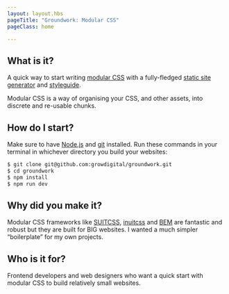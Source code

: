 ```yaml
---
layout: layout.hbs
pageTitle: "Groundwork: Modular CSS"
pageClass: home

---
```


## What is it?

A quick way to start writing [modular CSS](/principles/) with a fully-fledged [static site generator](http://www.metalsmith.io/) and [styleguide](http://fractal.build/).

Modular CSS is a way of organising your CSS, and other assets, into discrete and re-usable chunks.

## How do I start?

Make sure to have [Node.js](https://nodejs.org/en/download/) and [git](https://git-scm.com/) installed. Run these commands in your terminal in whichever directory you build your websites:

```bash
$ git clone git@github.com:growdigital/groundwork.git
$ cd groundwork
$ npm install
$ npm run dev
```

## Why did you make it?

Modular CSS frameworks like [SUITCSS](http://suitcss.github.io/), [inuitcss](https://github.com/inuitcss) and [BEM](https://en.bem.info) are fantastic and robust but they are built for BIG websites. I wanted a much simpler “boilerplate” for my own projects.

## Who is it for?

Frontend developers and web designers who want a quick start with modular CSS to build relatively small websites.
